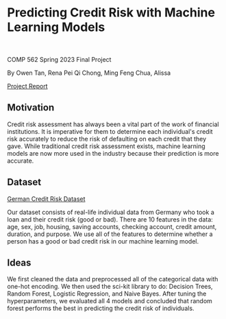 # Predicting Credit Risk with Machine Learning Models

</br>

COMP 562 Spring 2023 Final Project

By Owen Tan, Rena Pei Qi Chong, Ming Feng Chua, Alissa

[Project Report](https://github.com/mslevis/comp562-final-project/blob/master/COMP562_Credit_Risk_Prediction.pdf)

## Motivation
Credit risk assessment has always been a vital part of the work of financial institutions. It is imperative for them to determine each individual's credit risk accurately to reduce the risk of defaulting on each credit that they gave. While traditional credit risk assessment exists, machine learning models are now more used in the industry because their prediction is more accurate.

## Dataset
[German Credit Risk Dataset](https://www.kaggle.com/datasets/uciml/german-credit)

Our dataset consists of real-life individual data from Germany who took a loan and their credit risk (good or bad). There are 10
features in the data: age, sex, job, housing, saving accounts,
checking account, credit amount, duration, and purpose. We use all of the
features to determine whether a person has a
good or bad credit risk in our machine learning model.


## Ideas
We first cleaned the data and preprocessed all of the categorical data with one-hot encoding. We then used the sci-kit library to do: Decision Trees, Random Forest, Logistic Regression, and Naive Bayes. After tuning the hyperparameters, we evaluated all 4 models and concluded that random forest performs the best in predicting the credit risk of individuals.
